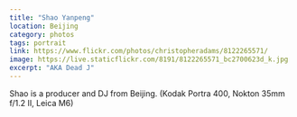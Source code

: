 ```yaml
---
title: "Shao Yanpeng"
location: Beijing
category: photos
tags: portrait
link: https://www.flickr.com/photos/christopheradams/8122265571/
image: https://live.staticflickr.com/8191/8122265571_bc2700623d_k.jpg
excerpt: "AKA Dead J"
---
```


Shao is a producer and DJ from Beijing. (Kodak Portra 400, Nokton
35mm f/1.2 II, Leica M6)

